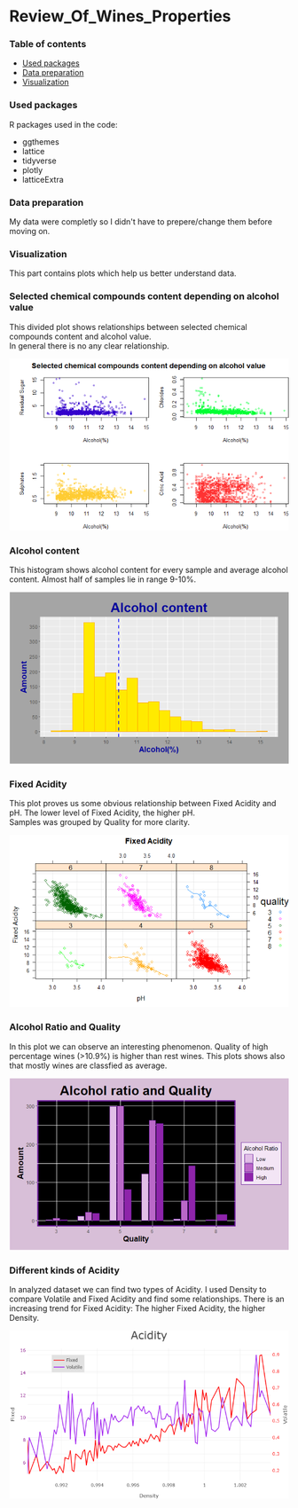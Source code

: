 # Review_Of_Wines_Properties

### Table of contents

   + [Used packages](#used-packages)
   + [Data preparation](#data-preparation)
   + [Visualization](#visualization)
   

### Used packages
R packages used in the code:
- ggthemes
- lattice
- tidyverse
- plotly
- latticeExtra

### Data preparation
My data were completly so I didn't have to prepere/change them before moving on.

### Visualization
This part contains plots which help us better understand data. 
   
### Selected chemical compounds content depending on alcohol value
This divided plot shows relationships between selected chemical compounds content and alcohol value.  
In general there is no any clear relationship.

![FirstPlot](plots/Plot1.png)

### Alcohol content
This histogram shows alcohol content for every sample and average alcohol content. Almost half of samples lie in range 9-10%.

![SecondPlot](plots/Plot2.png)

### Fixed Acidity
This plot proves us some obvious relationship between Fixed Acidity and pH. The lower level of Fixed Acidity, the higher pH.  
Samples was grouped by Quality for more clarity.

![ThirdPlot](plots/Plot3.png)

### Alcohol Ratio and Quality
In this plot we can observe an interesting phenomenon. Quality of high percentage wines (>10.9%) is higher than rest wines. This plots shows also that mostly wines are classfied as average.

![FourthPlot](plots/Plot4.png)

### Different kinds of Acidity
In analyzed dataset we can find two types of Acidity. I used Density to compare Volatile and Fixed Acidity and find some relationships. There is an increasing trend for Fixed Acidity: The higher Fixed Acidity, the higher Density.

![FifthPlot](plots/Plot5.png)

